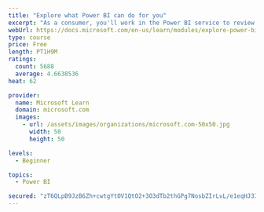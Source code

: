 ```yaml
---
title: "Explore what Power BI can do for you"
excerpt: "As a consumer, you'll work in the Power BI service to review and interact with content that has been shared with you. This module provides the foundational information that you need to work effectively in the Power BI service."
webUrl: https://docs.microsoft.com/en-us/learn/modules/explore-power-bi-service/
type: course
price: Free
length: PT1H9M
ratings:
  count: 5688
  average: 4.6638536
heat: 62

provider:
  name: Microsoft Learn
  domain: microsoft.com
  images:
    - url: /assets/images/organizations/microsoft.com-50x50.jpg
      width: 50
      height: 50

levels:
  - Beginner

topics:
  - Power BI

secured: "zT6QLpB9JzB6Zh+cwtgYtOV1QtO2+3O3dTb2thGPg7NosbZIrLvL/e1eqHJ3IoyEDV809zWwyF9LP8bo0vNJKzw41Z6ZDwchYJ/Qsv2O1k6fYSg303B5WlKNrn3C8O99ox7jrHxf/X5Z1PNwPqyaJBpYxDCI2Pyajx53H8gVoC9AnKSr5EETkwZV+9++Ds8OtAXEsr+3C4+wKEP3OFY4whTAJFuPK2VjzmyH0rP3ssg930cTpNyp9avbEfLeHvH/xR6huu69Eo7EucOAyKPWni5uB5Fjsjlp2B0lUaWXeNvnLBwqL+tTkrNQCPJpAif728/2JXc3/O36w+M19EpxwOa+PTIQvstm8dJzBEdoSLOAsIWsMkg1dagHzUk+NQFca50XO4V+DRItRvdsGpPQSQ==;5y5376UxNMxYJEl20sTGrA=="
---
```


